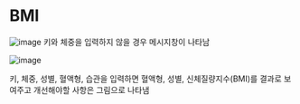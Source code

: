 # BMI

![image](https://user-images.githubusercontent.com/92987632/147997121-29333bd5-779f-4aab-99f4-3781580d41c0.png)
키와 체중을 입력하지 않을 경우 메시지창이 나타남

![image](https://user-images.githubusercontent.com/92987632/147997156-43bebca2-a30f-42a5-ad9e-aacb6062a0ee.png)

키, 체중, 성별, 혈액형, 습관을 입력하면
혈액형, 성별, 신체질량지수(BMI)를 결과로 보여주고
개선해야할 사항은 그림으로 나타냄
